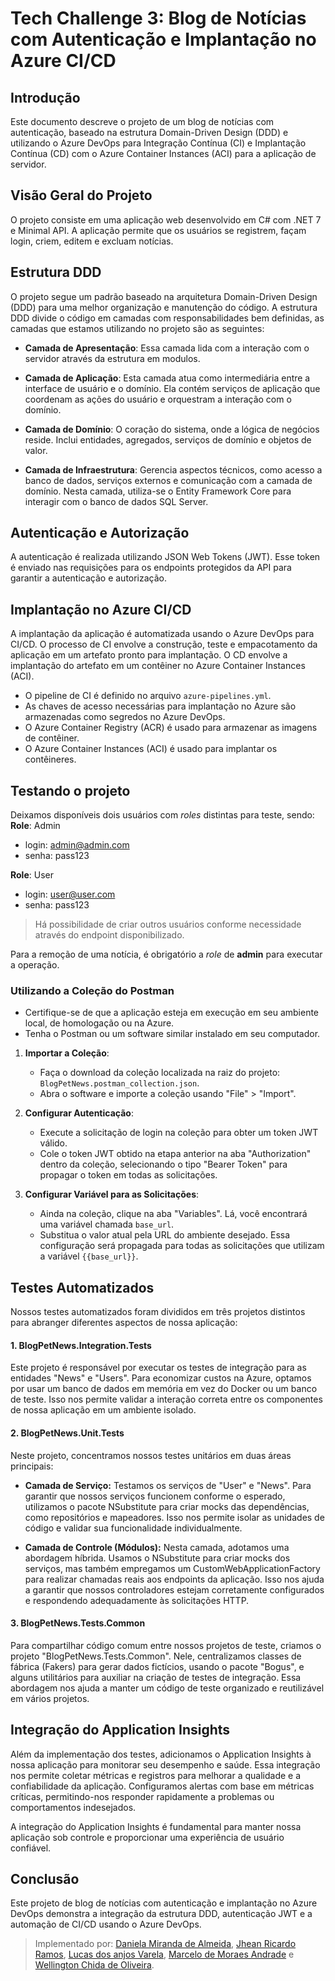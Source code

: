 # Tech Challenge 3: Blog de Notícias com Autenticação e Implantação no Azure CI/CD

## Introdução

Este documento descreve o projeto de um blog de notícias com autenticação, baseado na estrutura Domain-Driven Design (DDD) e utilizando o Azure DevOps para Integração Contínua (CI) e Implantação Contínua (CD) com o Azure Container Instances (ACI) para a aplicação de servidor.

## Visão Geral do Projeto

O projeto consiste em uma aplicação web desenvolvido em C# com .NET 7 e Minimal API. A aplicação permite que os usuários se registrem, façam login, criem, editem e excluam notícias.

## Estrutura DDD

O projeto segue um padrão baseado na arquitetura Domain-Driven Design (DDD) para uma melhor organização e manutenção do código. A estrutura DDD divide o código em camadas com responsabilidades bem definidas, as camadas que estamos utilizando no projeto são as seguintes:

- **Camada de Apresentação**: Essa camada lida com a interação com o servidor através da estrutura em modulos.

- **Camada de Aplicação**: Esta camada atua como intermediária entre a interface de usuário e o domínio. Ela contém serviços de aplicação que coordenam as ações do usuário e orquestram a interação com o domínio.

- **Camada de Domínio**: O coração do sistema, onde a lógica de negócios reside. Inclui entidades, agregados, serviços de domínio e objetos de valor.

- **Camada de Infraestrutura**: Gerencia aspectos técnicos, como acesso a banco de dados, serviços externos e comunicação com a camada de domínio. Nesta camada, utiliza-se o Entity Framework Core para interagir com o banco de dados SQL Server.

## Autenticação e Autorização

A autenticação é realizada utilizando JSON Web Tokens (JWT). Esse token é enviado nas requisições para os endpoints protegidos da API para garantir a autenticação e autorização.

## Implantação no Azure CI/CD

A implantação da aplicação é automatizada usando o Azure DevOps para CI/CD. O processo de CI envolve a construção, teste e empacotamento da aplicação em um artefato pronto para implantação. O CD envolve a implantação do artefato em um contêiner no Azure Container Instances (ACI).

- O pipeline de CI é definido no arquivo `azure-pipelines.yml`.
- As chaves de acesso necessárias para implantação no Azure são armazenadas como segredos no Azure DevOps.
- O Azure Container Registry (ACR) é usado para armazenar as imagens de contêiner.
- O Azure Container Instances (ACI) é usado para implantar os contêineres.

## Testando o projeto

Deixamos disponíveis dois usuários com _roles_ distintas para teste, sendo:
**Role**: Admin
- login: admin@admin.com
- senha: pass123

**Role**: User
- login: user@user.com
- senha: pass123

> Há possibilidade de criar outros usuários conforme necessidade através do endpoint disponibilizado.

Para a remoção de uma notícia, é obrigatório a _role_ de **admin** para executar a operação.

### Utilizando a Coleção do Postman

- Certifique-se de que a aplicação esteja em execução em seu ambiente local, de homologação ou na Azure.
- Tenha o Postman ou um software similar instalado em seu computador.

1. **Importar a Coleção**:
   - Faça o download da coleção localizada na raiz do projeto: `BlogPetNews.postman_collection.json`.
   - Abra o software e importe a coleção usando "File" > "Import".

2. **Configurar Autenticação**:
   - Execute a solicitação de login na coleção para obter um token JWT válido.
   - Cole o token JWT obtido na etapa anterior na aba "Authorization" dentro da coleção, selecionando o tipo "Bearer Token" para propagar o token em todas as solicitações.

3. **Configurar Variável para as Solicitações**:
   - Ainda na coleção, clique na aba "Variables". Lá, você encontrará uma variável chamada `base_url`.
   - Substitua o valor atual pela URL do ambiente desejado. Essa configuração será propagada para todas as solicitações que utilizam a variável `{{base_url}}`.
  
## Testes Automatizados

Nossos testes automatizados foram divididos em três projetos distintos para abranger diferentes aspectos de nossa aplicação:

#### 1. BlogPetNews.Integration.Tests

Este projeto é responsável por executar os testes de integração para as entidades "News" e "Users". Para economizar custos na Azure, optamos por usar um banco de dados em memória em vez do Docker ou um banco de teste. Isso nos permite validar a interação correta entre os componentes de nossa aplicação em um ambiente isolado.

#### 2. BlogPetNews.Unit.Tests

Neste projeto, concentramos nossos testes unitários em duas áreas principais:

- **Camada de Serviço:** Testamos os serviços de "User" e "News". Para garantir que nossos serviços funcionem conforme o esperado, utilizamos o pacote NSubstitute para criar mocks das dependências, como repositórios e mapeadores. Isso nos permite isolar as unidades de código e validar sua funcionalidade individualmente.

- **Camada de Controle (Módulos):** Nesta camada, adotamos uma abordagem híbrida. Usamos o NSubstitute para criar mocks dos serviços, mas também empregamos um CustomWebApplicationFactory para realizar chamadas reais aos endpoints da aplicação. Isso nos ajuda a garantir que nossos controladores estejam corretamente configurados e respondendo adequadamente às solicitações HTTP.

#### 3. BlogPetNews.Tests.Common

Para compartilhar código comum entre nossos projetos de teste, criamos o projeto "BlogPetNews.Tests.Common". Nele, centralizamos classes de fábrica (Fakers) para gerar dados fictícios, usando o pacote "Bogus", e alguns utilitários para auxiliar na criação de testes de integração. Essa abordagem nos ajuda a manter um código de teste organizado e reutilizável em vários projetos.

## Integração do Application Insights

Além da implementação dos testes, adicionamos o Application Insights à nossa aplicação para monitorar seu desempenho e saúde. Essa integração nos permite coletar métricas e registros para melhorar a qualidade e a confiabilidade da aplicação. Configuramos alertas com base em métricas críticas, permitindo-nos responder rapidamente a problemas ou comportamentos indesejados.

A integração do Application Insights é fundamental para manter nossa aplicação sob controle e proporcionar uma experiência de usuário confiável.

## Conclusão

Este projeto de blog de notícias com autenticação e implantação no Azure DevOps demonstra a integração da estrutura DDD, autenticação JWT e a automação de CI/CD usando o Azure DevOps.

> Implementado por: [Daniela Miranda de Almeida](https://github.com/danimiran), [Jhean Ricardo Ramos](https://github.com/jheanr), [Lucas dos anjos Varela](https://github.com/LucasVarela42), [Marcelo de Moraes Andrade](https://github.com/MM-Andrade) e [Wellington Chida de Oliveira](https://github.com/WellingtonChidaOliveira).
